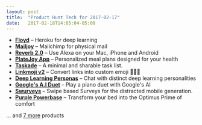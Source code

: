```yaml
---
layout: post
title:  "Product Hunt Tech for 2017-02-17"
date:   2017-02-18T14:05:04-05:00
---
```


* **[Floyd](https://www.producthunt.com/posts/floyd-2?utm_campaign=producthunt-api&utm_medium=api&utm_source=Application%3A+Daily+Digest+RSS+%28ID%3A+3202%29)** – Heroku for deep learning
* **[Mailjoy](https://www.producthunt.com/posts/mailjoy-2?utm_campaign=producthunt-api&utm_medium=api&utm_source=Application%3A+Daily+Digest+RSS+%28ID%3A+3202%29)** – Mailchimp for physical mail
* **[Reverb 2.0](https://www.producthunt.com/posts/reverb-2-0?utm_campaign=producthunt-api&utm_medium=api&utm_source=Application%3A+Daily+Digest+RSS+%28ID%3A+3202%29)** – Use Alexa on your Mac, iPhone and Android
* **[PlateJoy App](https://www.producthunt.com/posts/platejoy-app?utm_campaign=producthunt-api&utm_medium=api&utm_source=Application%3A+Daily+Digest+RSS+%28ID%3A+3202%29)** – Personalized meal plans designed for your health
* **[Taskade](https://www.producthunt.com/posts/taskade?utm_campaign=producthunt-api&utm_medium=api&utm_source=Application%3A+Daily+Digest+RSS+%28ID%3A+3202%29)** – A minimal and sharable task list.
* **[Linkmoji v2](https://www.producthunt.com/posts/linkmoji-v2?utm_campaign=producthunt-api&utm_medium=api&utm_source=Application%3A+Daily+Digest+RSS+%28ID%3A+3202%29)** – Convert links into custom emoji 🍼💕🐫
* **[Deep Learning Personas](https://www.producthunt.com/posts/deep-learning-personas?utm_campaign=producthunt-api&utm_medium=api&utm_source=Application%3A+Daily+Digest+RSS+%28ID%3A+3202%29)** – Chat with distinct deep learning personalities
* **[Google's A.I Duet](https://www.producthunt.com/posts/google-s-a-i-duet?utm_campaign=producthunt-api&utm_medium=api&utm_source=Application%3A+Daily+Digest+RSS+%28ID%3A+3202%29)** – Play a piano duet with Google's AI
* **[Swurveys](https://www.producthunt.com/posts/swurveys?utm_campaign=producthunt-api&utm_medium=api&utm_source=Application%3A+Daily+Digest+RSS+%28ID%3A+3202%29)** – Swipe based Surveys for the distracted mobile generation.
* **[Purple Powerbase](https://www.producthunt.com/posts/purple-powerbase?utm_campaign=producthunt-api&utm_medium=api&utm_source=Application%3A+Daily+Digest+RSS+%28ID%3A+3202%29)** – Transform your bed into the Optimus Prime of comfort

… and [7 more](https://www.producthunt.com/tech) products